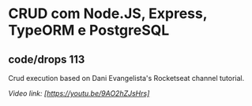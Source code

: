 # CRUD com Node.JS, Express, TypeORM e PostgreSQL
## code/drops 113

Crud execution based on Dani Evangelista's Rocketseat channel tutorial.

_Video link: [https://youtu.be/9AO2hZJsHrs]_